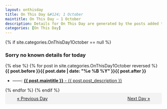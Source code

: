 ```yaml
---
layout: onthisday
title: On This Day &#124; 1 October
maintitle: On This Day — 1 October
description: Details for On This Day are generated by the posts added to the website so the content is subject to changes/updates over time.
categories: [On This Day]
---
```


{% if site.categories.OnThisDay1October == null %}
<h3>Sorry no known details for today</h3>
{% else %}
{% for post in site.categories.OnThisDay1October reversed %}
<strong>{{ post.before }}{{ post.date | date: "%e %B %Y" }}{{ post.after }}</strong>
<ul>
<li> ——: <a class="{{ post.class }}" href="{{ post.url }}"><strong>{{ post.maintitle }}</strong> - {{ post.post_description }}</a></li>
</ul>
{% endfor %}
{% endif %}
<br />
<div style="background-color: #f3f3f3; padding: 10px; border-radius: 5px; text-align: center; display: flex; justify-content: space-evenly;">
<a href="/onthisday/09/09-30">« Previous Day</a>
<span style="visibility:hidden;">[ Visit Leap Year February 29 ]</span>
<a href="/onthisday/10/10-02">Next Day »</a>
</div>
